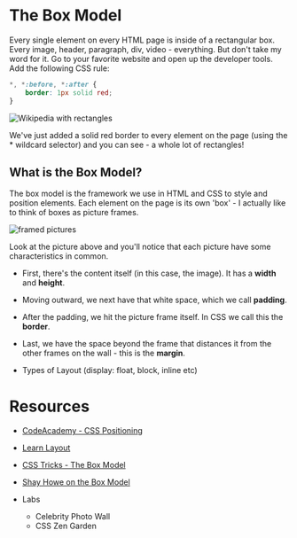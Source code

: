 # The Box Model

Every single element on every HTML page is inside of a rectangular box. Every image, header, paragraph, div, video - everything. But don't take my word for it. Go to your favorite website and open up the developer tools. Add the following CSS rule:

```css
*, *:before, *:after {
    border: 1px solid red;
}
```
![Wikipedia with rectangles](https://s3.amazonaws.com/upperline/curriculum-assets/css/Wikipedia-box.png)

We've just added a solid red border to every element on the page (using the * wildcard selector) and you can see - a whole lot of rectangles!

## What is the Box Model?
The box model is the framework we use in HTML and CSS to style and position elements. Each element on the page is its own 'box' - I actually like to think of boxes as picture frames.  

![framed pictures](https://s3.amazonaws.com/upperline/curriculum-assets/css/framed-pics.jpg)

Look at the picture above and you'll notice that each picture have some characteristics in common.

+ First, there's the content itself (in this case, the image). It has a **width** and **height**.
+ Moving outward, we next have that white space, which we call **padding**.
+ After the padding, we hit the picture frame itself. In CSS we call this the **border**.
+ Last, we have the space beyond the frame that distances it from the other frames on the wall - this is the **margin**.

+ Types of Layout (display: float, block, inline etc)

# Resources
+ [CodeAcademy - CSS Positioning](https://www.codecademy.com/courses/web-beginner-en-6merh/0/1#)
+ [Learn Layout](http://learnlayout.com/)
+ [CSS Tricks - The Box Model](https://css-tricks.com/the-css-box-model/)
+ [Shay Howe on the Box Model](http://learn.shayhowe.com/html-css/opening-the-box-model/)

+ Labs
  + Celebrity Photo Wall
  + CSS Zen Garden
